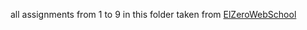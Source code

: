 all assignments from 1 to 9 in this folder  taken from [ElZeroWebSchool](https://elzero.org/study/html-2021-study-plan/)
